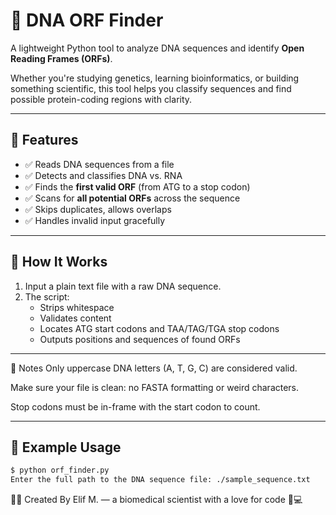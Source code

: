 # 🧬 DNA ORF Finder

A lightweight Python tool to analyze DNA sequences and identify **Open Reading Frames (ORFs)**.

Whether you're studying genetics, learning bioinformatics, or building something scientific, this tool helps you classify sequences and find possible protein-coding regions with clarity.

---

## 🚀 Features

- ✅ Reads DNA sequences from a file  
- ✅ Detects and classifies DNA vs. RNA  
- ✅ Finds the **first valid ORF** (from ATG to a stop codon)  
- ✅ Scans for **all potential ORFs** across the sequence  
- ✅ Skips duplicates, allows overlaps  
- ✅ Handles invalid input gracefully  

---

## 🧪 How It Works

1. Input a plain text file with a raw DNA sequence.
2. The script:
   - Strips whitespace
   - Validates content
   - Locates ATG start codons and TAA/TAG/TGA stop codons
   - Outputs positions and sequences of found ORFs

---

📌 Notes
Only uppercase DNA letters (A, T, G, C) are considered valid.

Make sure your file is clean: no FASTA formatting or weird characters.

Stop codons must be in-frame with the start codon to count.

---

## 📂 Example Usage

```bash
$ python orf_finder.py
Enter the full path to the DNA sequence file: ./sample_sequence.txt
```

👩‍🔬 Created By
Elif M. — a biomedical scientist with a love for code 🧬💻
